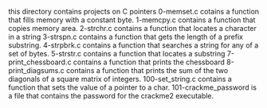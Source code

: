 this directory contains projects on C pointers
0-memset.c cotains a  function that fills memory with a constant byte.
1-memcpy.c contains a function that copies memory area.
2-strchr.c contains a function that locates a character in a string
3-strspn.c contains a  function that gets the length of a prefix substring.
4-strpbrk.c contains a function that searches a string for any of a set of bytes.
5-strstr.c contains a function that locates a substring
7-print_chessboard.c contains  a function that prints the chessboard
8-print_diagsums.c contains a function that prints the sum of the two diagonals of a square matrix of integers.
100-set_string.c contains a function that sets the value of a pointer to a char.
101-crackme_password is a file that contains the password for the crackme2 executable.
